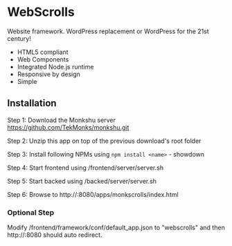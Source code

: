 # WebScrolls
Website framework. WordPress replacement or WordPress for the 21st century!

* HTML5 compliant
* Web Components
* Integrated Node.js runtime
* Responsive by design
* Simple

## Installation
Step 1: Download the Monkshu server https://github.com/TekMonks/monkshu.git

Step 2: Unzip this app on top of the previous download's root folder

Step 3: Install following NPMs using `npm install <name>` - showdown

Step 4: Start frontend using /frontend/server/server.sh

Step 5: Start backed using /backed/server/server.sh

Step 6: Browse to http://:8080/apps/monkscrolls/index.html

### Optional Step

Modify /frontend/framework/conf/default_app.json to "webscrolls" and then http://:8080 should auto redirect.
